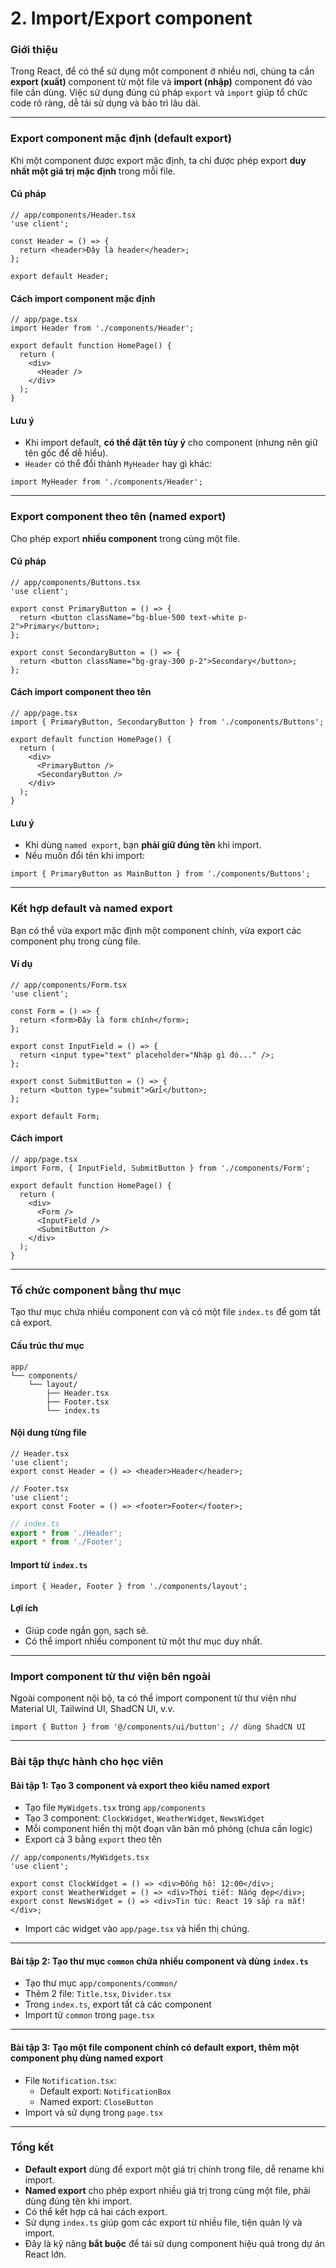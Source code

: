 # 2. Import/Export component

### Giới thiệu

Trong React, để có thể sử dụng một component ở nhiều nơi, chúng ta cần **export (xuất)** component từ một file và **import (nhập)** component đó vào file cần dùng. Việc sử dụng đúng cú pháp `export` và `import` giúp tổ chức code rõ ràng, dễ tái sử dụng và bảo trì lâu dài.

***

### Export component mặc định (default export)

Khi một component được export mặc định, ta chỉ được phép export **duy nhất một giá trị mặc định** trong mỗi file.

#### Cú pháp

```tsx
// app/components/Header.tsx
'use client';

const Header = () => {
  return <header>Đây là header</header>;
};

export default Header;
```

#### Cách import component mặc định

```tsx
// app/page.tsx
import Header from './components/Header';

export default function HomePage() {
  return (
    <div>
      <Header />
    </div>
  );
}
```

#### Lưu ý

* Khi import default, **có thể đặt tên tùy ý** cho component (nhưng nên giữ tên gốc để dễ hiểu).
* `Header` có thể đổi thành `MyHeader` hay gì khác:

```tsx
import MyHeader from './components/Header';
```

***

### Export component theo tên (named export)

Cho phép export **nhiều component** trong cùng một file.

#### Cú pháp

```tsx
// app/components/Buttons.tsx
'use client';

export const PrimaryButton = () => {
  return <button className="bg-blue-500 text-white p-2">Primary</button>;
};

export const SecondaryButton = () => {
  return <button className="bg-gray-300 p-2">Secondary</button>;
};
```

#### Cách import component theo tên

```tsx
// app/page.tsx
import { PrimaryButton, SecondaryButton } from './components/Buttons';

export default function HomePage() {
  return (
    <div>
      <PrimaryButton />
      <SecondaryButton />
    </div>
  );
}
```

#### Lưu ý

* Khi dùng `named export`, bạn **phải giữ đúng tên** khi import.
* Nếu muốn đổi tên khi import:

```tsx
import { PrimaryButton as MainButton } from './components/Buttons';
```

***

### Kết hợp default và named export

Bạn có thể vừa export mặc định một component chính, vừa export các component phụ trong cùng file.

#### Ví dụ

```tsx
// app/components/Form.tsx
'use client';

const Form = () => {
  return <form>Đây là form chính</form>;
};

export const InputField = () => {
  return <input type="text" placeholder="Nhập gì đó..." />;
};

export const SubmitButton = () => {
  return <button type="submit">Gửi</button>;
};

export default Form;
```

#### Cách import

```tsx
// app/page.tsx
import Form, { InputField, SubmitButton } from './components/Form';

export default function HomePage() {
  return (
    <div>
      <Form />
      <InputField />
      <SubmitButton />
    </div>
  );
}
```

***

### Tổ chức component bằng thư mục

Tạo thư mục chứa nhiều component con và có một file `index.ts` để gom tất cả export.

#### Cấu trúc thư mục

```
app/
└── components/
    └── layout/
        ├── Header.tsx
        ├── Footer.tsx
        └── index.ts
```

#### Nội dung từng file

```tsx
// Header.tsx
'use client';
export const Header = () => <header>Header</header>;

// Footer.tsx
'use client';
export const Footer = () => <footer>Footer</footer>;
```

```ts
// index.ts
export * from './Header';
export * from './Footer';
```

#### Import từ `index.ts`

```tsx
import { Header, Footer } from './components/layout';
```

#### Lợi ích

* Giúp code ngắn gọn, sạch sẽ.
* Có thể import nhiều component từ một thư mục duy nhất.

***

### Import component từ thư viện bên ngoài

Ngoài component nội bộ, ta có thể import component từ thư viện như Material UI, Tailwind UI, ShadCN UI, v.v.

```tsx
import { Button } from '@/components/ui/button'; // dùng ShadCN UI
```

***

### Bài tập thực hành cho học viên

#### Bài tập 1: Tạo 3 component và export theo kiểu named export

* Tạo file `MyWidgets.tsx` trong `app/components`
* Tạo 3 component: `ClockWidget`, `WeatherWidget`, `NewsWidget`
* Mỗi component hiển thị một đoạn văn bản mô phỏng (chưa cần logic)
* Export cả 3 bằng `export` theo tên

```tsx
// app/components/MyWidgets.tsx
'use client';

export const ClockWidget = () => <div>Đồng hồ: 12:00</div>;
export const WeatherWidget = () => <div>Thời tiết: Nắng đẹp</div>;
export const NewsWidget = () => <div>Tin tức: React 19 sắp ra mắt!</div>;
```

* Import các widget vào `app/page.tsx` và hiển thị chúng.

***

#### Bài tập 2: Tạo thư mục `common` chứa nhiều component và dùng `index.ts`

* Tạo thư mục `app/components/common/`
* Thêm 2 file: `Title.tsx`, `Divider.tsx`
* Trong `index.ts`, export tất cả các component
* Import từ `common` trong `page.tsx`

***

#### Bài tập 3: Tạo một file component chính có default export, thêm một component phụ dùng named export

* File `Notification.tsx`:
  * Default export: `NotificationBox`
  * Named export: `CloseButton`
* Import và sử dụng trong `page.tsx`

***

### Tổng kết

* **Default export** dùng để export một giá trị chính trong file, dễ rename khi import.
* **Named export** cho phép export nhiều giá trị trong cùng một file, phải dùng đúng tên khi import.
* Có thể kết hợp cả hai cách export.
* Sử dụng `index.ts` giúp gom các export từ nhiều file, tiện quản lý và import.
* Đây là kỹ năng **bắt buộc** để tái sử dụng component hiệu quả trong dự án React lớn.

